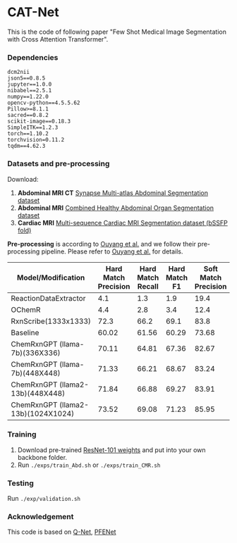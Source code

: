# CAT-Net
This is the code of following paper "Few Shot Medical Image Segmentation with Cross Attention Transformer".
### Dependencies
```
dcm2nii
json5==0.8.5
jupyter==1.0.0
nibabel==2.5.1
numpy==1.22.0
opencv-python==4.5.5.62
Pillow>=8.1.1
sacred==0.8.2
scikit-image==0.18.3
SimpleITK==1.2.3
torch==1.10.2
torchvision=0.11.2
tqdm==4.62.3
```

### Datasets and pre-processing

Download:  
1. **Abdominal MRI CT**  [Synapse Multi-atlas Abdominal Segmentation dataset](https://www.synapse.org/#!Synapse:syn3193805/wiki/217789)
2. **Abdominal MRI**  [Combined Healthy Abdominal Organ Segmentation dataset](https://chaos.grand-challenge.org/)  
3. **Cardiac MRI** [Multi-sequence Cardiac MRI Segmentation dataset (bSSFP fold)](http://www.sdspeople.fudan.edu.cn/zhuangxiahai/0/mscmrseg/)  

**Pre-processing** is according to [Ouyang et al.](https://github.com/cheng-01037/Self-supervised-Fewshot-Medical-Image-Segmentation.git) and we follow their pre-processing pipeline. Please refer to [Ouyang et al.](https://github.com/cheng-01037/Self-supervised-Fewshot-Medical-Image-Segmentation.git) for details.


| Model/Modification       | Hard Match Precision | Hard Match Recall | Hard Match F1 | Soft Match Precision | Soft Match Recall | Soft Match F1 |
|--------------------------|----------------------|-------------------|---------------|----------------------|-------------------|---------------|
| ReactionDataExtractor    | 4.1                  | 1.3               | 1.9           | 19.4                 | 5.9               | 9.0           |
| OChemR                   | 4.4                  | 2.8               | 3.4           | 12.4                 | 7.9               | 9.6           |
| RxnScribe(1333x1333)     | 72.3                 | 66.2              | 69.1          | 83.8                 | 76.5              | 80.0          |
|Baseline                | 60.02                | 61.56             | 60.29        | 73.68                | 74.35             | 74.01         |
| ChemRxnGPT (llama-7b)(336X336)      | 70.11                | 64.81             | 67.36      | 82.67                | 78.04           | 80.30         |
| ChemRxnGPT (llama-7b)(448X448)      | 71.33                | 66.21             | 68.67      | 83.24                | 79.42           | 81.29        |
| ChemRxnGPT (llama2-13b)(448X448)    | 71.84                | 66.88             | 69.27       | 83.91                | 80.12          | 81.97         |
| ChemRxnGPT (llama2-13b)(1024X1024)  | 73.52               | 69.08             | 71.23       | 85.95                | 82.54           | 84.21         |


### Training  
1. Download pre-trained [ResNet-101 weights](https://download.pytorch.org/models/resnet101-63fe2227.pth) and put into your own backbone folder.
2. Run `./exps/train_Abd.sh` or `./exps/train_CMR.sh`

### Testing
Run `./exp/validation.sh`

### Acknowledgement
This code is based on [Q-Net](https://github.com/zjlab-ammi/q-net), [PFENet](https://github.com/dvlab-research/PFENet)
